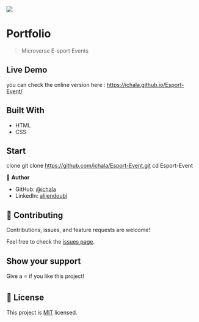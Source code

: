 ![](https://img.shields.io/badge/Microverse-blueviolet)

# Portfolio

> Microverse E-sport Events


## Live Demo
you can check the online version here :
 https://ichala.github.io/Esport-Event/

## Built With

- HTML
- CSS
## Start
clone git clone https://github.com/ichala/Esport-Event.git
cd Esport-Event

👤 **Author**

- GitHub: [@ichala](https://github.com/ichala/)
- LinkedIn: [alijendoubi](https://www.linkedin.com/in/alijendoubi/)


## 🤝 Contributing

Contributions, issues, and feature requests are welcome!

Feel free to check the [issues page](../../issues/).

## Show your support

Give a ⭐️ if you like this project!

## 📝 License

This project is [MIT](./MIT.md) licensed.
